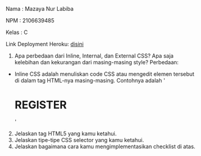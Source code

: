 <p>Nama    : Mazaya Nur Labiba</p>
<p>NPM     : 2106639485</p>
<p>Kelas   : C</p>

<p>Link Deployment Heroku: <a href="https://tugas2maza.herokuapp.com/todolist">disini</a></p>

1. Apa perbedaan dari Inline, Internal, dan External CSS? Apa saja kelebihan dan kekurangan dari masing-masing style?
Perbedaan:
- Inline CSS adalah menuliskan code CSS atau mengedit elemen tersebut di dalam tag HTML-nya masing-masing. Contohnya adalah '<h1 class="h1 mb-3 fw-semibold text-center">REGISTER</h1>'
2. Jelaskan tag HTML5 yang kamu ketahui.
3. Jelaskan tipe-tipe CSS selector yang kamu ketahui.
4. Jelaskan bagaimana cara kamu mengimplementasikan checklist di atas.
